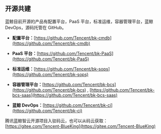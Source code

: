 ## 开源共建

蓝鲸目前开源的产品有配置平台，PaaS 平台，标准运维，容器管理平台，蓝鲸 DevOps，源码托管在 GitHub。

- **配置平台：**[https://github.com/Tencent/bk-cmdb](https://github.com/Tencent/bk-cmdb)

- **PaaS 平台：**[https://github.com/Tencent/bk-PaaS](https://github.com/Tencent/bk-PaaS)

- **标准运维：**[https://github.com/Tencent/bk-sops](https://github.com/Tencent/bk-sops)

- **容器管理平台：**[https://github.com/Tencent/bk-bcs](https://github.com/Tencent/bk-bcs) , [https://github.com/Tencent/bk-bcs-saas](https://github.com/Tencent/bk-bcs-saas)

- **蓝鲸 DevOps：**[https://github.com/Tencent/bk-ci](https://github.com/Tencent/bk-ci) 

腾讯蓝鲸智云开源项目入驻码云，也可以从码云获取：[https://gitee.com/Tencent-BlueKing](https://gitee.com/Tencent-BlueKing) 

